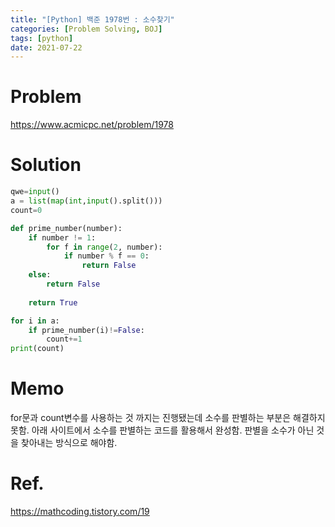 ```yaml
---
title: "[Python] 백준 1978번 : 소수찾기"
categories: [Problem Solving, BOJ]
tags: [python]
date: 2021-07-22
---
```

# Problem
<https://www.acmicpc.net/problem/1978>

# Solution
```py
qwe=input()
a = list(map(int,input().split()))
count=0

def prime_number(number):
    if number != 1:                 
        for f in range(2, number):  
            if number % f == 0:     
                return False
    else:
        return False
    
    return True

for i in a:
    if prime_number(i)!=False:
        count+=1
print(count)
```

# Memo
for문과 count변수를 사용하는 것 까지는 진행됐는데 소수를 판별하는 부분은 해결하지 못함.
아래 사이트에서 소수를 판별하는 코드를 활용해서 완성함.
판별을 소수가 아닌 것을 찾아내는 방식으로 해야함.

# Ref.
<https://mathcoding.tistory.com/19>
